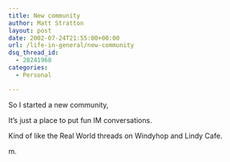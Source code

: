 ```yaml
---
title: New community
author: Matt Stratton
layout: post
date: 2002-07-24T21:55:00+00:00
url: /life-in-general/new-community
dsq_thread_id:
  - 28241968
categories:
  - Personal

---
```

So I started a new community,

It&#8217;s just a place to put fun IM conversations.

Kind of like the Real World threads on Windyhop and Lindy Cafe.

m.